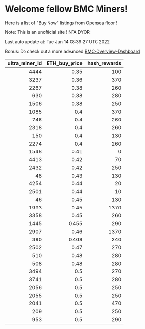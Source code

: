 # Welcome fellow BMC Miners!
Here is a list of "Buy Now" listings from Opensea floor !

Note: This is an unofficial site ! NFA DYOR

Last auto update at: Tue Jun 14 08:39:27 UTC 2022

Bonus: Do check out a more advanced [BMC-Overview-Dashboard](https://dune.com/defifunk/BMC-Overview-Dashboard)


|   ultra_miner_id |   ETH_buy_price |   hash_rewards |
|-----------------:|----------------:|---------------:|
|             4444 |           0.35  |            100 |
|             3237 |           0.36  |            370 |
|             2267 |           0.38  |            260 |
|              630 |           0.38  |            280 |
|             1506 |           0.38  |            250 |
|             1085 |           0.4   |            370 |
|              746 |           0.4   |            260 |
|             2318 |           0.4   |            260 |
|              150 |           0.4   |            130 |
|             2274 |           0.4   |            260 |
|             1548 |           0.41  |              0 |
|             4413 |           0.42  |             70 |
|             2432 |           0.42  |            250 |
|               48 |           0.43  |            130 |
|             4254 |           0.44  |             20 |
|             2501 |           0.44  |             10 |
|               46 |           0.45  |            130 |
|             1993 |           0.45  |           1370 |
|             3358 |           0.45  |            260 |
|             1445 |           0.455 |            290 |
|             2907 |           0.46  |           1370 |
|              390 |           0.469 |            240 |
|             2502 |           0.47  |            270 |
|              510 |           0.48  |            280 |
|              508 |           0.48  |            280 |
|             3494 |           0.5   |            270 |
|             3741 |           0.5   |            280 |
|             2056 |           0.5   |            250 |
|             2055 |           0.5   |            250 |
|             2041 |           0.5   |            470 |
|              209 |           0.5   |            250 |
|              953 |           0.5   |            290 |